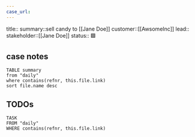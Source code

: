 ```yaml
---
case_url: 
---
```

 
 
title::
summary::sell candy to [[Jane Doe]]
customer::[[AwsomeInc]]
lead::
stakeholder::[[Jane Doe]]
status:: 🟩
## case notes

```dataview  
TABLE summary
from "daily"
where contains(refnr, this.file.link)
sort file.name desc
```
## TODOs

```dataview
TASK
FROM "daily"
WHERE contains(refnr, this.file.link)
```
